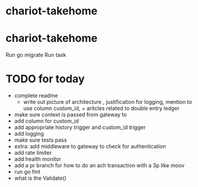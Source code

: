 # chariot-takehome
# chariot-takehome

Run go migrate 
Run task 


# TODO for today
- complete readme
    - write out picture of architecture  , justification for logging, mention to use column custom_id, + aritcles related to double entry ledger 
- make sure context is passed from gateway to 
- add column for custom_id 
- add appropriate history trigger and custom_id trigger 
- add logging 
- make sure tests pass 
- extra: add middleware to gateway to check for authentication
- add rate limiter
- add health monitor 
- add a pr branch for how to do an ach transaction with a 3p like moov 
- run go fmt 
- what is the Validate()
